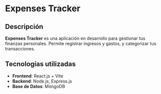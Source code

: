 # Expenses Tracker

## Descripción

**Expenses Tracker** es una aplicación en desarrollo para gestionar tus finanzas personales. Permite registrar ingresos y gastos, y categorizar tus transacciones.

## Tecnologías utilizadas

- **Frontend**: React.js + Vite
- **Backend**: Node.js, Express.js
- **Base de Datos**: MongoDB